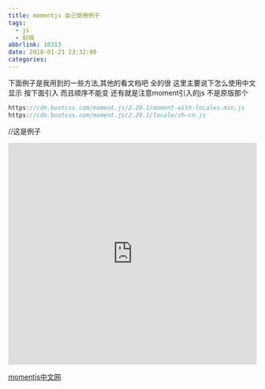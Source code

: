 ```yaml
---
title: momentjs 自己使用例子
tags:
  - js
  - 前端
abbrlink: 10313
date: 2018-01-21 23:32:00
categories:
---
```



下面例子是我用到的一些方法,其他的看文档吧 全的很
这里主要说下怎么使用中文显示
按下面引入 而且顺序不能变 还有就是注意moment引入的js 不是原版那个
```js
https://cdn.bootcss.com/moment.js/2.20.1/moment-with-locales.min.js
https://cdn.bootcss.com/moment.js/2.20.1/locale/zh-cn.js
```

//这是例子
<iframe width="100%" height="450" src="http://code.hcharts.cn/test123/S9Z6a7/share/result,js" allowfullscreen="allowfullscreen" frameborder="0"></iframe>


[momentjs中文网](http://momentjs.cn/)